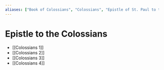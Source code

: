 ```yaml
---
aliases: ["Book of Colossians", "Colossians", "Epistle of St. Paul to the Colossians", "Epistle to the Colossians", "Epistola ad Colossenses", "Letter of Paul to the Colossians", "Πρὸς Κολοσσαεῖς"]
---
```



# Epistle to the Colossians
- [[Colossians 1]]
- [[Colossians 2]]
- [[Colossians 3]]
- [[Colossians 4]]

